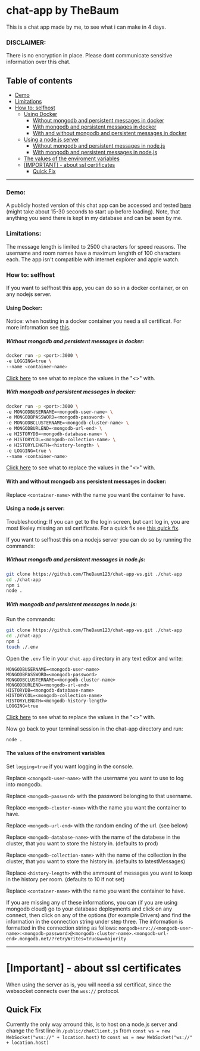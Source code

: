 # chat-app by TheBaum
This is a chat app made by me, to see what i can make in 4 days.
### DISCLAIMER:
There is no encryption in place. Please dont communicate sensitive information over this chat.

## Table of contents
- [Demo](#demo)
- [Limitations](#limitations)
- [How to: selfhost](#how-to-selfhost)
    - [Using Docker](#using-docker)
        - [Without mongodb and persistent messages in docker](#without-mongodb-and-persistent-messages-in-docker)
        - [With mongodb and persistent messages in docker](#with-mongodb-and-persistent-messages-in-docker)
        - [With and without mongodb and persistent messages in docker](#with-and-without-mongodb-ans-persistent-messages-in-docker)
    - [Using a node.js server](#using-a-nodejs-server)
        - [Without mongodb and persistent messages in node.js](#without-mongodb-and-persistent-messages-in-nodejs)
        - [With mongodb and persistent messages in node.js](#with-mongodb-and-persistent-messages-in-nodejs)
    - [The values of the enviroment variables](#the-values-of-the-enviroment-variables)
    - [[IMPORTANT] - about ssl certificates](#important---about-ssl-certificates)
        - [Quick Fix](#quick-fix)
---

### Demo:
A publicly hosted version of this chat app can be accessed and tested [here](https://chat-app-6bnk.onrender.com/) (might take about 15-30 seconds to start up before loading). Note, that anything you send there is kept in my database and can be seen by me.
### Limitations:
The message length is limited to 2500 characters for speed reasons. The username and room names have a maximum lenghth of 100 characters each. The app isn't compatible with internet explorer and apple watch.
### How to: selfhost
If you want to selfhost this app, you can do so in a docker container, or on any nodejs server.

#### Using Docker:
Notice: when hosting in a docker container you need a sll certificat. For more information see [this](#important---about-ssl-certificates).
##### Without mongodb and persistent messages in docker:
```sh
docker run -p <port>:3000 \
-e LOGGING=true \
--name <container-name>
```
[Click here](#the-values-of-the-enviroment-variables) to see what to replace the values in the "<>" with.
##### With mongodb and persistent messages in docker:
```sh
docker run -p <port>:3000 \
-e MONGODBUSERNAME=<mongodb-user-name> \
-e MONGODBPASSWORD=<mongodb-password> \
-e MONGODBCLUSTERNAME=<mongodb-cluster-name> \
-e MONGODBURLEND=<mongodb-url-end> \
-e HISTORYDB=<mongodb-database-name> \
-e HISTORYCOL=<mongodb-collection-name> \
-e HISTORYLENGTH=<history-length> \
-e LOGGING=true \
--name <container-name>
```
[Click here](#the-values-of-the-enviroment-variables) to see what to replace the values in the "<>" with.
#### With and without mongodb ans persistent messages in docker:
Replace `<container-name>` with the name you want the container to have.

#### Using a node.js server:
Troubleshooting: If you can get to the login screen, but cant log in, you are most likeley missing an ssl certificate. For a quick fix see [this quick fix](#quick-fix).

If you want to selfhost this on a nodejs server you can do so by running the commands:
##### Without mongodb and persistent messages in node.js:
```sh
git clone https://github.com/TheBaum123/chat-app-ws.git ./chat-app
cd ./chat-app
npm i
node .
```
##### With mongodb and persistent messages in node.js:
Run the commands:
```sh
git clone https://github.com/TheBaum123/chat-app-ws.git ./chat-app
cd ./chat-app
npm i
touch ./.env
```
Open the `.env` file in your `chat-app` directory in any text editor and write:
```
MONGODBUSERNAME=<mongodb-user-name>
MONGODBPASSWORD=<mongodb-password>
MONGODBCLUSTERNAME=<mongodb-cluster-name>
MONGODBURLEND=<mongodb-url-end>
HISTORYDB=<mongodb-database-name>
HISTORYCOL=<mongodb-collection-name>
HISTORYLENGTH=<mongodb-history-length>
LOGGING=true
```
[Click here](#the-values-of-the-enviroment-variables) to see what to replace the values in the "<>" with.

Now go back to your terminal session in the chat-app directory and run:
```sh
node .
```
#### The values of the enviroment variables

Set `logging=true` if you want logging in the console.

Replace `<cmongodb-user-name>` with the username you want to use to log into mongodb.

Replace `<mongodb-password>` with the password belonging to that username.

Replace `<mongodb-cluster-name>` with the name you want the container to have.

Replace `<mongodb-url-end>` with the random ending of the url. (see below)

Replace `<mongodb-database-name>` with the name of the databese in the cluster, that you want to store the history in. (defaults to prod)

Replace `<mongodb-collection-name>` with the name of the collection in the cluster, that you want to store the history in. (defaults to latestMessages)

Replace `<history-length>` with the ammount of messages you want to keep in the history per room. (defaults to 10 if not set)

Replace `<container-name>` with the name you want the container to have.

If you are missing any of these informations, you can (if you are using mongodb cloud) go to your database deployments and click on any connect, then click on any of the options (for example Drivers) and  find the information in the connection string under step three. The information is formatted in the connection string as follows:
`mongodb+srv://<mongodb-user-name>:<mongodb-password>@<mongodb-cluster-name>.<mongodb-url-end>.mongodb.net/?retryWrites=true&w=majority`

---
# [Important] - about ssl certificates
When using the server as is, you will need a ssl certificat, since the websocket connects over the `wss://` protocol.

## Quick Fix
Currently the only way arround this, is to host on a node.js server and change the first line in `/public/chatClient.js` from `const ws = new WebSocket("wss://" + location.host)` to `const ws = new WebSocket("ws://" + location.host)`
